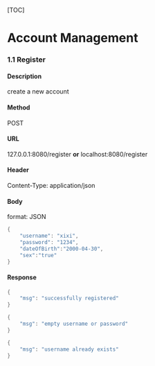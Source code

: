 [TOC]

# Account Management

### 1.1 Register

#### Description

create a new account

#### Method

POST

#### URL

127.0.0.1:8080/register **or** localhost:8080/register

#### Header

Content-Type: application/json

#### Body
format: JSON

```kotlin
{
    "username": "xixi", 
    "password": "1234", 
    "dateOfBirth":"2000-04-30", 
    "sex":"true"
}
```

#### Response

```kotlin
{
    "msg": "successfully registered"
}
```

```kotlin
{
    "msg": "empty username or password"
}
```

```kotlin
{
    "msg": "username already exists"
}
```















